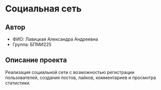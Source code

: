 # Социальная сеть

## Автор
- ФИО: Лавицкая Александра Андреевна
- Группа: БПМИ225

## Описание проекта
Реализация социальной сети с возможностью регистрации пользователей, создания постов, лайков, комментариев и просмотра статистики.